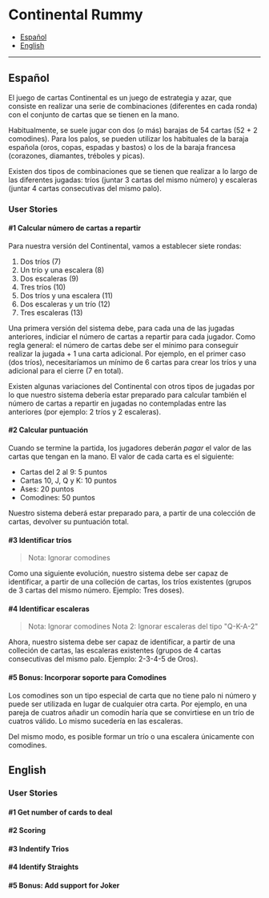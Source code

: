 # Continental Rummy

- [Español](#espa%c3%b1ol)
- [English](#english)

---

## Español

El juego de cartas Continental es un juego de estrategia y azar, que consiste en realizar una serie de combinaciones (diferentes en cada ronda) con el conjunto de cartas que se tienen en la mano.

Habitualmente, se suele jugar con dos (o más) barajas de 54 cartas (52 + 2 comodines). Para los palos, se pueden utilizar los habituales de la baraja española (oros, copas, espadas y bastos) o los de la baraja francesa (corazones, diamantes, tréboles y picas).

Existen dos tipos de combinaciones que se tienen que realizar a lo largo de las diferentes jugadas: tríos (juntar 3 cartas del mismo número) y escaleras (juntar 4 cartas consecutivas del mismo palo).

### User Stories

#### #1 Calcular número de cartas a repartir

Para nuestra versión del Continental, vamos a establecer siete rondas:

1. Dos tríos (7)
2. Un trío y una escalera (8)
3. Dos escaleras (9)
4. Tres tríos (10)
5. Dos tríos y una escalera (11)
6. Dos escaleras y un trío (12)
7. Tres escaleras (13)

Una primera versión del sistema debe, para cada una de las jugadas anteriores, indiciar el número de cartas a repartir para cada jugador. Como regla general: el número de cartas debe ser el mínimo para conseguir realizar la jugada + 1 una carta adicional. Por ejemplo, en el primer caso (dos tríos), necesitaríamos un mínimo de 6 cartas para crear los tríos y una adicional para el cierre (7 en total).

Existen algunas variaciones del Continental con otros tipos de jugadas por lo que nuestro sistema debería estar preparado para calcular también el número de cartas a repartir en jugadas no contempladas entre las anteriores (por ejemplo: 2 tríos y 2 escaleras).

#### #2 Calcular puntuación

Cuando se termine la partida, los jugadores deberán _pagar_ el valor de las cartas que tengan en la mano. El valor de cada carta es el siguiente:

- Cartas del 2 al 9: 5 puntos
- Cartas 10, J, Q y K: 10 puntos
- Ases: 20 puntos
- Comodines: 50 puntos

Nuestro sistema deberá estar preparado para, a partir de una colección de cartas, devolver su puntuación total.

#### #3 Identificar tríos

> Nota: Ignorar comodines

Como una siguiente evolución, nuestro sistema debe ser capaz de identificar, a partir de una colleción de cartas, los tríos existentes (grupos de 3 cartas del mismo número. Ejemplo: Tres doses).

#### #4 Identificar escaleras

> Nota: Ignorar comodines
> Nota 2: Ignorar escaleras del tipo "Q-K-A-2"

Ahora, nuestro sistema debe ser capaz de identificar, a partir de una colleción de cartas, las escaleras existentes (grupos de 4 cartas consecutivas del mismo palo. Ejemplo: 2-3-4-5 de Oros).

#### #5 Bonus: Incorporar soporte para Comodines

Los comodines son un tipo especial de carta que no tiene palo ni número y puede ser utilizada en lugar de cualquier otra carta. Por ejemplo, en una pareja de cuatros añadir un comodín haría que se convirtiese en un trío de cuatros válido. Lo mismo sucedería en las escaleras.

Del mismo modo, es posible formar un trío o una escalera únicamente con comodines.

## English

### User Stories

#### #1 Get number of cards to deal

#### #2 Scoring

#### #3 Indentify Trios

#### #4 Identify Straights

#### #5 Bonus: Add support for Joker
